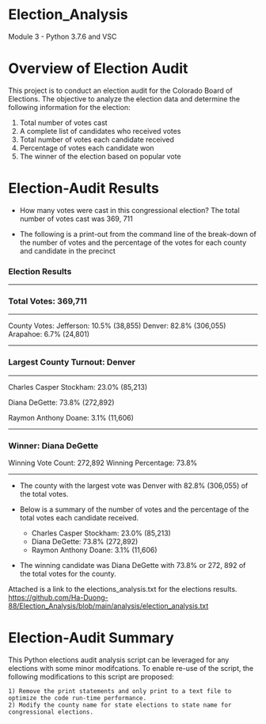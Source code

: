 # Election_Analysis
Module 3 - Python 3.7.6 and VSC

# Overview of Election Audit

This project is to conduct an election audit for the Colorado Board of Elections. The objective to analyze the election data and determine the following information for the election:
  1) Total number of votes cast
  2) A complete list of candidates who received votes
  3) Total number of votes each candidate received
  4) Percentage of votes each candidate won
  5) The winner of the election based on popular vote

# Election-Audit Results

  * How many votes were cast in this congressional election?
  The total number of votes cast was 369, 711
  
  * The following is a print-out from the command line of the break-down of the number of votes and the percentage of the votes for each county and candidate in the precinct

  ### Election Results
  -------------------------
  ### Total Votes: 369,711
  -------------------------

  County Votes:
  Jefferson: 10.5% (38,855)
  Denver: 82.8% (306,055)
  Arapahoe: 6.7% (24,801)

  -------------------------
  ### Largest County Turnout: Denver
  -------------------------

  Charles Casper Stockham: 23.0% (85,213)

  Diana DeGette: 73.8% (272,892)

  Raymon Anthony Doane: 3.1% (11,606)

  -------------------------
  ### Winner: Diana DeGette
  Winning Vote Count: 272,892
  Winning Percentage: 73.8%
  
  -------------------------
 
   * The county with the largest vote was Denver with 82.8% (306,055) of the total votes.

   * Below is a summary of the number of votes and the percentage of the total votes each candidate received.
    
        * Charles Casper Stockham: 23.0% (85,213)
        * Diana DeGette: 73.8% (272,892)
        * Raymon Anthony Doane: 3.1% (11,606)

   * The winning candidate was Diana DeGette with 73.8% or 272, 892 of the total votes for the county.
    
Attached is a link to the elections_analysis.txt for the elections results.
https://github.com/Ha-Duong-88/Election_Analysis/blob/main/analysis/election_analysis.txt

# Election-Audit Summary

This Python elections audit analysis script can be leveraged for any elections with some minor modifcations. To enable re-use of the script, the following modifications to this script are proposed:

    1) Remove the print statements and only print to a text file to optimize the code run-time performance. 
    2) Modify the county name for state elections to state name for congressional elections.


